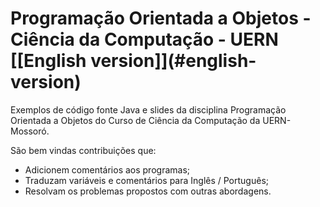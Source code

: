 # Programação Orientada a Objetos - Ciência da Computação - UERN \[[English version]\](#english-version)

Exemplos de código fonte Java e slides da disciplina Programação Orientada a Objetos do Curso de Ciência da Computação da UERN-Mossoró.

São bem vindas contribuições que:
* Adicionem comentários aos programas;
* Traduzam variáveis e comentários para Inglês / Português;
* Resolvam os problemas propostos com outras abordagens.

